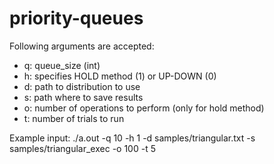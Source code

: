 # priority-queues

Following arguments are accepted:
- q: queue_size (int)
- h: specifies HOLD method (1) or UP-DOWN (0)
- d: path to distribution to use
- s: path where to save results
- o: number of operations to perform (only for hold method)
- t: number of trials to run

Example input:
./a.out -q 10 -h 1 -d samples/triangular.txt -s samples/triangular_exec -o 100 -t 5
